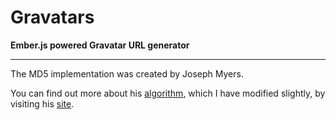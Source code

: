 # Gravatars

**Ember.js powered Gravatar URL generator**

---

The MD5 implementation was created by Joseph Myers.

You can find out more about his [algorithm][], which I have modified
slightly, by visiting his [site][].

[algorithm]: https://github.com/jcf/gravatars/blob/master/vendor/assets/javascripts/md5.js
[site]: http://www.myersdaily.org/joseph/javascript/md5-text.html
